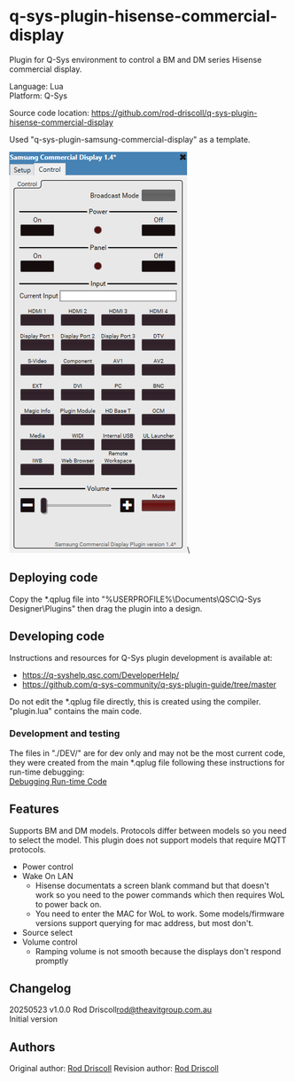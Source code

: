 
# q-sys-plugin-hisense-commercial-display

Plugin for Q-Sys environment to control a BM and DM series Hisense commercial display.

Language: Lua\
Platform: Q-Sys

Source code location: <https://github.com/rod-driscoll/q-sys-plugin-hisense-commercial-display>

Used "q-sys-plugin-samsung-commercial-display" as a template.

![Control tab](https://github.com/rod-driscoll/q-sys-plugin-hisense-commercial-display/blob/master/content/control.png)\

## Deploying code

Copy the *.qplug file into "%USERPROFILE%\Documents\QSC\Q-Sys Designer\Plugins" then drag the plugin into a design.

## Developing code

Instructions and resources for Q-Sys plugin development is available at:

* <https://q-syshelp.qsc.com/DeveloperHelp/>
* <https://github.com/q-sys-community/q-sys-plugin-guide/tree/master>

Do not edit the *.qplug file directly, this is created using the compiler.
"plugin.lua" contains the main code.

### Development and testing

The files in "./DEV/" are for dev only and may not be the most current code, they were created from the main *.qplug file following these instructions for run-time debugging:\
[Debugging Run-time Code](https://q-syshelp.qsc.com/DeveloperHelp/#Getting_Started/Building_a_Plugin.htm?TocPath=Getting%2520Started%257C_____3)

## Features

Supports BM and DM models. Protocols differ between models so you need to select the model.
This plugin does not support models that require MQTT protocols.

* Power control
* Wake On LAN
  * Hisense documentats a screen blank command but that doesn't work so you need to the power commands which then requires WoL to power back on.
  * You need to enter the MAC for WoL to work. Some models/firmware versions support querying for mac address, but most don't.
* Source select
* Volume control
  * Ramping volume is not smooth because the displays don't respond promptly

## Changelog

20250523 v1.0.0 Rod Driscoll<rod@theavitgroup.com.au>\
Initial version

## Authors

Original author: [Rod Driscoll](rod@theavitgroup.com.au)
Revision author: [Rod Driscoll](rod@theavitgroup.com.au)
